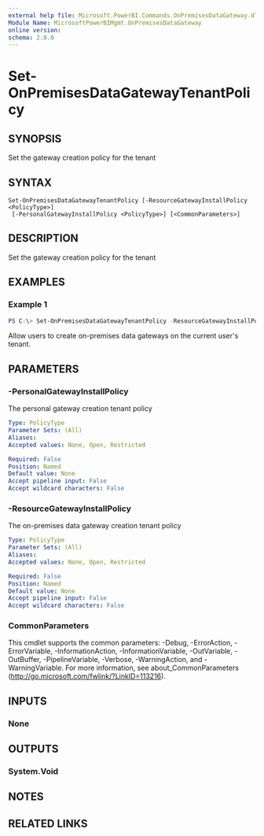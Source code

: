 ```yaml
---
external help file: Microsoft.PowerBI.Commands.OnPremisesDataGateway.dll-Help.xml
Module Name: MicrosoftPowerBIMgmt.OnPremisesDataGateway
online version:
schema: 2.0.0
---
```


# Set-OnPremisesDataGatewayTenantPolicy

## SYNOPSIS
Set the gateway creation policy for the tenant

## SYNTAX

```
Set-OnPremisesDataGatewayTenantPolicy [-ResourceGatewayInstallPolicy <PolicyType>]
 [-PersonalGatewayInstallPolicy <PolicyType>] [<CommonParameters>]
```

## DESCRIPTION
Set the gateway creation policy for the tenant

## EXAMPLES

### Example 1
```powershell
PS C:\> Set-OnPremisesDataGatewayTenantPolicy -ResourceGatewayInstallPolicy Open
```

Allow users to create on-premises data gateways on the current user's tenant.

## PARAMETERS

### -PersonalGatewayInstallPolicy
The personal gateway creation tenant policy

```yaml
Type: PolicyType
Parameter Sets: (All)
Aliases:
Accepted values: None, Open, Restricted

Required: False
Position: Named
Default value: None
Accept pipeline input: False
Accept wildcard characters: False
```

### -ResourceGatewayInstallPolicy
The on-premises data gateway creation tenant policy

```yaml
Type: PolicyType
Parameter Sets: (All)
Aliases:
Accepted values: None, Open, Restricted

Required: False
Position: Named
Default value: None
Accept pipeline input: False
Accept wildcard characters: False
```

### CommonParameters
This cmdlet supports the common parameters: -Debug, -ErrorAction, -ErrorVariable, -InformationAction, -InformationVariable, -OutVariable, -OutBuffer, -PipelineVariable, -Verbose, -WarningAction, and -WarningVariable. For more information, see about_CommonParameters (http://go.microsoft.com/fwlink/?LinkID=113216).

## INPUTS

### None

## OUTPUTS

### System.Void

## NOTES

## RELATED LINKS
